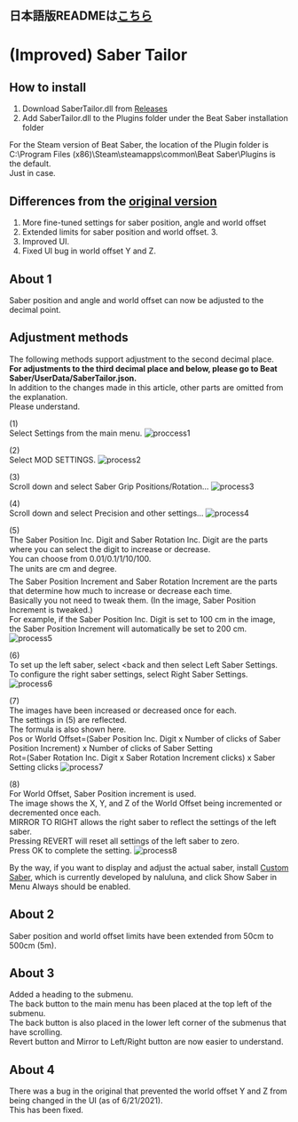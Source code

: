 ## 日本語版READMEは[こちら](README_JP.md)

# (Improved) Saber Tailor

## How to install
1. Download SaberTailor.dll from [Releases](https://github.com/rakkyo150/BeatSaber-SaberTailor/releases)
2. Add SaberTailor.dll to the Plugins folder under the Beat Saber installation folder

For the Steam version of Beat Saber, the location of the Plugin folder is<br>
C:\Program Files (x86)\Steam\steamapps\common\Beat Saber\Plugins
is the default. <BR>
Just in case.

## Differences from the [original version](https://github.com/Shadnix-was-taken/BeatSaber-SaberTailor)

1. More fine-tuned settings for saber position, angle and world offset
2. Extended limits for saber position and world offset. 3.
3. Improved UI.
4. Fixed UI bug in world offset Y and Z.


## About 1
Saber position and angle and world offset can now be adjusted to the decimal point.

## Adjustment methods
The following methods support adjustment to the second decimal place. <br>
**For adjustments to the third decimal place and below, please go to Beat Saber/UserData/SaberTailor.json.** <br>
In addition to the changes made in this article, other parts are omitted from the explanation. <br> 
Please understand.


(1)<br>
Select Settings from the main menu.
![proccess1](Images/process1.png)

(2)<br>
Select MOD SETTINGS.
![process2](Images/process2.png)

(3) <br>
Scroll down and select Saber Grip Positions/Rotation...
![process3](Images/process3.png)

(4)<br>
Scroll down and select Precision and other settings...
![process4](Images/process4.png)

(5)<br>
The Saber Position Inc. Digit and Saber Rotation Inc. Digit are the parts where you can select the digit to increase or decrease. <br>
You can choose from 0.01/0.1/1/10/100. <br>
The units are cm and degree. <BR>
The Saber Position Increment and Saber Rotation Increment are the parts that determine how much to increase or decrease each time. <br> 
Basically you not need to tweak them. (In the image, Saber Position Increment is tweaked.)<br>
For example, if the Saber Position Inc. Digit is set to 100 cm in the image, the Saber Position Increment will automatically be set to 200 cm.
![process5](Images/process5.png)

(6)<br>
To set up the left saber, select <back and then select Left Saber Settings. <br>
To configure the right saber settings, select Right Saber Settings.
![process6](Images/process6.png)

(7)<br>
The images have been increased or decreased once for each. <br>
The settings in (5) are reflected. <br> 
The formula is also shown here. <br>
Pos or World Offset=(Saber Position Inc. Digit x Number of clicks of Saber Position Increment) x Number of clicks of Saber Setting<br>
Rot=(Saber Rotation Inc. Digit x Saber Rotation Increment clicks) x Saber Setting clicks
![process7](Images/process7.png)

(8)<br>
For World Offset, Saber Position increment is used. <br>
The image shows the X, Y, and Z of the World Offset being incremented or decremented once each. <BR>
MIRROR TO RIGHT allows the right saber to reflect the settings of the left saber. <BR>
Pressing REVERT will reset all settings of the left saber to zero. <br>
Press OK to complete the setting.
![process8](Images/process8.png)


By the way, if you want to display and adjust the actual saber, install [Custom Saber](https://twitter.com/nalulululuna/status/1406288209093435398), which is currently developed by naluluna, and click Show Saber in Menu Always should be enabled.

## About 2
Saber position and world offset limits have been extended from 50cm to 500cm (5m).

## About 3
Added a heading to the submenu. <br>
The back button to the main menu has been placed at the top left of the submenu. <br>
The back button is also placed in the lower left corner of the submenus that have scrolling. <br>
Revert button and Mirror to Left/Right button are now easier to understand.

## About 4
There was a bug in the original that prevented the world offset Y and Z from being changed in the UI (as of 6/21/2021). <br>
This has been fixed.
